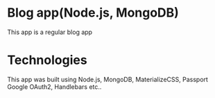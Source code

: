 # Blog app(Node.js, MongoDB)
This app is a regular blog app

# Technologies
This app was built using Node.js, MongoDB, MaterializeCSS, Passport Google OAuth2, Handlebars etc..
